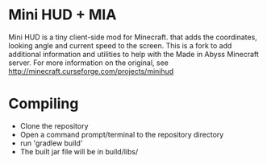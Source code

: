 Mini HUD + MIA
==============
Mini HUD is a tiny client-side mod for Minecraft. that adds the coordinates, looking angle and current speed to the screen.
This is a fork to add additional information and utilities to help with the Made in Abyss Minecraft server.
For more information on the original, see http://minecraft.curseforge.com/projects/minihud

Compiling
=========
* Clone the repository
* Open a command prompt/terminal to the repository directory
* run 'gradlew build'
* The built jar file will be in build/libs/